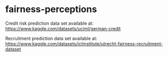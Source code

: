 # fairness-perceptions
Credit risk prediction data set available at: https://www.kaggle.com/datasets/uciml/german-credit

Recruitment prediction data set available at: https://www.kaggle.com/datasets/ictinstitute/utrecht-fairness-recruitment-dataset
